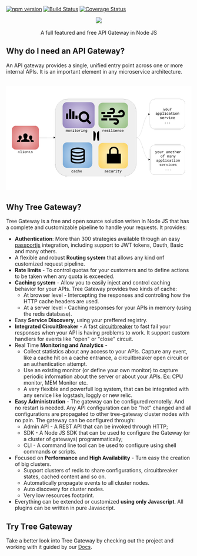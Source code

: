 [![npm version](https://badge.fury.io/js/tree-gateway.svg)](https://badge.fury.io/js/tree-gateway)
[![Build Status](https://travis-ci.org/Leanty/tree-gateway.svg?branch=master)](https://travis-ci.org/Leanty/tree-gateway)
[![Coverage Status](https://coveralls.io/repos/github/Leanty/tree-gateway/badge.svg?branch=master)](https://coveralls.io/github/Leanty/tree-gateway?branch=master)

<p align="center">
<a href="http://treegateway.org"><img src="https://media.licdn.com/mpr/mpr/shrink_200_200/AAEAAQAAAAAAAAwjAAAAJGFlNWE2MDI1LTM0OGItNDc2NC1hYmU5LTM2NmNkMDlmZjkxNQ.png"/></a>
</p>
<p align="center">
A full featured and free API Gateway in Node JS
</p>

## Why do I need an API Gateway?

An API gateway provides a single, unified entry point across one or more internal APIs. It is an important element in any microservice architecture.

<p align="center">
  <img src="https://raw.githubusercontent.com/Leanty/tree-gateway/gh-pages/img/presentation.png" />
</p>

## Why Tree Gateway?

Tree Gateway is a free and open source solution writen in Node JS that has a complete and customizable pipeline to handle your requests.
It provides:
  - **Authentication**: More than 300 strategies available through an easy [passportjs](http://passportjs.org/) integration, including support to JWT tokens, Oauth, Basic and many others.
  - A flexible and robust **Routing system** that allows any kind onf customized request pipeline.
  - **Rate limits** - To control quotas for your customers and to define actions to be taken when any quota is exceeded.
  - **Caching system** - Allow you to easily inject and control caching behavior for your APIs. Tree Gateway provides two kinds of cache:
    - At browser level - Intercepting the responses and controling how the HTTP cache headers are used.
    - At a server level - Caching responses for your APIs in memory (using the redis database).
  - Easy **Service Discovery**, using your preffered registry.
  - **Integrated CircuitBreaker** - A fast [circuitbreaker](https://martinfowler.com/bliki/CircuitBreaker.html) to fast fail your responses when your API is having problems to work. It support custom handlers for events like "open" or "close" circuit.
  - Real Time **Monitoring and Analytics** - 
    - Collect statistics about any access to your APIs. Capture any event, like a cache hit on a cache entrance, a circuitbreaker open circuit or an authentication attempt.
    - Use an existing monitor (or define your own monitor) to capture periodic information about the server or about your APIs. Ex: CPU monitor, MEM Monitor etc.
    - A very flexible and powerfull log system, that can be integrated with any service like logstash, loggly or new relic.
  - **Easy Administration** - The gateway can be configured remotelly. And no restart is needed. Any API configuration can be "hot" changed and all configurations are propagated to other tree-gateway cluster nodes with no pain. The gateway can be configured through:
    - Admin API - A REST API that can be invoked through HTTP;
    - SDK - A Node JS SDK that can be used to configure the Gateway (or a cluster of gateways) programmatically;
    - CLI - A command line tool can be used to configure using shell commands or scripts.
  - Focused on **Performance** and **High Availability** - Turn easy the creation of big clusters.
    - Support clusters of redis to share configurations, circuitbreaker states, cached content and so on.
    - Automatically propagate events to all cluster nodes.
    - Auto discovery for cluster nodes.
    - Very low resources footprint.
  - Everything can be extended or customized **using only Javascript**. All plugins can be written in pure Javascript.
  
## Try Tree Gateway

Take a better look into Tree Gateway by checking out the project and working with it guided by our [Docs](https://github.com/Leanty/tree-gateway/wiki).
